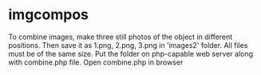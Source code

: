 # imgcompos
To combine images, make three still photos of the object in different positions. 
Then save it as 1.png, 2.png, 3.png in 'images2' folder.
All files must be of the same size. 
Put the folder on php-capable web server along with combine.php file. 
Open combine.php in browser
